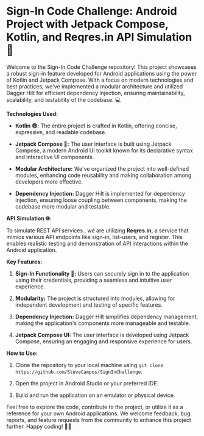 # Sign-In Code Challenge: Android Project with Jetpack Compose, Kotlin, and Reqres.in API Simulation 🚀

Welcome to the Sign-In Code Challenge repository! This project showcases a robust sign-in feature developed for Android applications using the power of Kotlin and Jetpack Compose. With a focus on modern technologies and best practices, we've implemented a modular architecture and utilized Dagger Hilt for efficient dependency injection, ensuring maintainability, scalability, and testability of the codebase. 💻

**Technologies Used:**

- **Kotlin 😎:** The entire project is crafted in Kotlin, offering concise, expressive, and readable codebase. 
  
- **Jetpack Compose 🎨:** The user interface is built using Jetpack Compose, a modern Android UI toolkit known for its declarative syntax and interactive UI components. 

- **Modular Architecture:** We've organized the project into well-defined modules, enhancing code reusability and making collaboration among developers more effective. 

- **Dependency Injection:** Dagger Hilt is implemented for dependency injection, ensuring loose coupling between components, making the codebase more modular and testable.

**API Simulation 🌐:**

To simulate REST API services , we are utilizing **Reqres.in**, a service that mimics various API endpoints like sign-in, list-users, and register. This enables realistic testing and demonstration of API interactions within the Android application. 

**Key Features:**

1. **Sign-In Functionality 🔐:** Users can securely sign in to the application using their credentials, providing a seamless and intuitive user experience. 

2. **Modularity:** The project is structured into modules, allowing for independent development and testing of specific features. 

3. **Dependency Injection:** Dagger Hilt simplifies dependency management, making the application's components more manageable and testable. 

4. **Jetpack Compose UI:** The user interface is developed using Jetpack Compose, ensuring an engaging and responsive experience for users.

**How to Use:**

1. Clone the repository to your local machine using `git clone https://github.com/SteveCampos/SignInChallenge`.

2. Open the project in Android Studio or your preferred IDE.

3. Build and run the application on an emulator or physical device.

Feel free to explore the code, contribute to the project, or utilize it as a reference for your own Android applications. We welcome feedback, bug reports, and feature requests from the community to enhance this project further. Happy coding! 🚀😊
